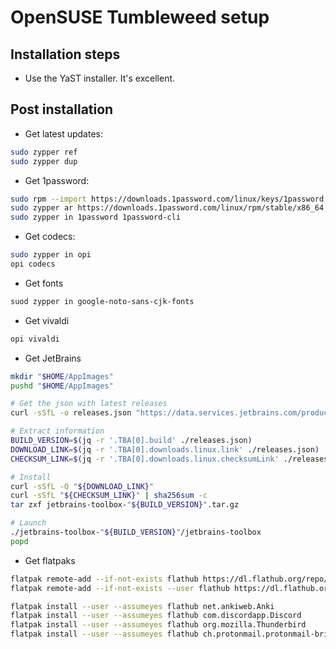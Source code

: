 # OpenSUSE Tumbleweed setup
## Installation steps

 - Use the YaST installer. It's excellent.

## Post installation

- Get latest updates:

```bash
sudo zypper ref
sudo zypper dup
```

- Get 1password:

```bash
sudo rpm --import https://downloads.1password.com/linux/keys/1password.asc
sudo zypper ar https://downloads.1password.com/linux/rpm/stable/x86_64 1password
sudo zypper in 1password 1password-cli
```

- Get codecs:

```bash
sudo zypper in opi
opi codecs
```

- Get fonts

```bash
suod zypper in google-noto-sans-cjk-fonts
```

- Get vivaldi

```bash
opi vivaldi
```

- Get JetBrains

```bash
mkdir "$HOME/AppImages"
pushd "$HOME/AppImages"

# Get the json with latest releases
curl -sSfL -o releases.json "https://data.services.jetbrains.com/products/releases?code=TBA&latest=true&type=release"

# Extract information
BUILD_VERSION=$(jq -r '.TBA[0].build' ./releases.json)
DOWNLOAD_LINK=$(jq -r '.TBA[0].downloads.linux.link' ./releases.json)
CHECKSUM_LINK=$(jq -r '.TBA[0].downloads.linux.checksumLink' ./releases.json)

# Install
curl -sSfL -O "${DOWNLOAD_LINK}"
curl -sSfL "${CHECKSUM_LINK}" | sha256sum -c
tar zxf jetbrains-toolbox-"${BUILD_VERSION}".tar.gz

# Launch
./jetbrains-toolbox-"${BUILD_VERSION}"/jetbrains-toolbox
popd
```

- Get flatpaks

```bash
flatpak remote-add --if-not-exists flathub https://dl.flathub.org/repo/flathub.flatpakrepo
flatpak remote-add --if-not-exists --user flathub https://dl.flathub.org/repo/flathub.flatpakrepo

flatpak install --user --assumeyes flathub net.ankiweb.Anki
flatpak install --user --assumeyes flathub com.discordapp.Discord
flatpak install --user --assumeyes flathub org.mozilla.Thunderbird
flatpak install --user --assumeyes flathub ch.protonmail.protonmail-bridge
```
